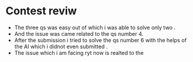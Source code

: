 # Contest reviw 
- The three qs was easy out of which i was able to solve only two .
- And the issue was came related to the qs number 4.
- After the submission i tried to solve the qs number 6 with the helps of the AI which i didnot even submitted .
- The issue which i am facing ryt now is realted to the 
